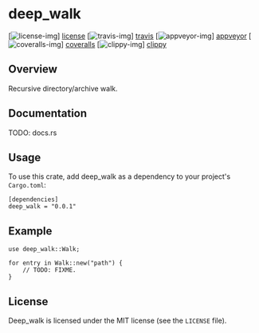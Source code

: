 # deep_walk

[![license-img][]] [license]
[![travis-img][]] [travis]
[![appveyor-img][]] [appveyor]
[![coveralls-img][]] [coveralls]
[![clippy-img][]] [clippy]

## Overview

Recursive directory/archive walk.

## Documentation

TODO: docs.rs

## Usage

To use this crate, add deep_walk as a dependency to your project's `Cargo.toml`:

```
[dependencies]
deep_walk = "0.0.1"
```

## Example

```rust,no_run
use deep_walk::Walk;

for entry in Walk::new("path") {
    // TODO: FIXME.
}
```

## License

Deep_walk is licensed under the MIT license (see the `LICENSE` file).

[license-img]: http://img.shields.io/badge/license-MIT-blue.svg
[license]: https://github.com/DarkEld3r/deep_walk/blob/master/LICENSE
[travis-img]: https://travis-ci.org/DarkEld3r/deep_walk.png?branch=master
[travis]: https://travis-ci.org/DarkEld3r/deep_walk
[appveyor-img]: https://ci.appveyor.com/api/projects/status/x95jhmdn6or16581?svg=true
[appveyor]: https://ci.appveyor.com/project/DarkEld3r/deep_walk
[coveralls-img]: https://coveralls.io/repos/github/DarkEld3r/deep_walk/badge.svg?branch=master
[coveralls]: https://coveralls.io/github/DarkEld3r/deep_walk?branch=master
[clippy-img]: http://clippy.bashy.io/github/DarkEld3r/deep_walk/master/badge.svg
[clippy]: http://clippy.bashy.io/github/DarkEld3r/deep_walk/master/log
